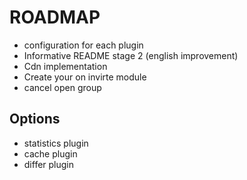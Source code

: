 # ROADMAP
- configuration for each plugin
- Informative README stage 2 (english improvement)
- Cdn implementation
- Create your on invirte module
- cancel open group

Options
----
- statistics plugin
- cache plugin
- differ plugin
